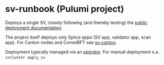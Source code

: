 # sv-runbook (Pulumi project)

Deploys a single SV, closely following (and thereby testing) the [public deployment documentation](https://docs.dev.sync.global/sv_operator/sv_helm.html).

The project itself deploys only Splice apps (SV app, validator app, scan app).
For Canton nodes and CometBFT see [sv-canton](../sv-canton).

Deployment typically managed via an [operator](../operator). For manual deployment s.a. `cncluster apply_sv`.
